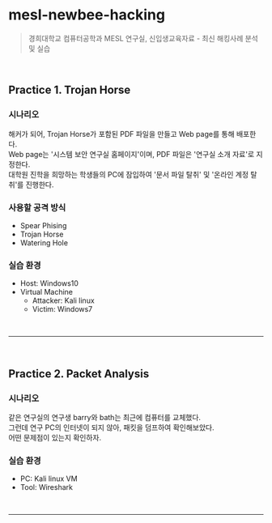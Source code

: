 # mesl-newbee-hacking

> 경희대학교 컴퓨터공학과 MESL 연구실, 신입생교육자료 - 최신 해킹사례 분석 및 실습  

</br>

## Practice 1. Trojan Horse  

### 시나리오  

해커가 되어, Trojan Horse가 포함된 PDF 파일을 만들고 Web page를 통해 배포한다.  
Web page는 '시스템 보안 연구실 홈페이지'이며, PDF 파일은 '연구실 소개 자료'로 지정한다.  
대학원 진학을 희망하는 학생들의 PC에 잠입하여 '문서 파일 탈취' 및 '온라인 계정 탈취'를 진행한다.  

### 사용할 공격 방식  

* Spear Phising  
* Trojan Horse  
* Watering Hole  

### 실습 환경  

* Host: Windows10
* Virtual Machine  
  * Attacker: Kali linux  
  * Victim: Windows7   


<br/>

***

<br/>

## Practice 2. Packet Analysis  

### 시나리오  

같은 연구실의 연구생 barry와 bath는 최근에 컴퓨터를 교체했다.  
그런데 연구  PC의 인터넷이 되지 않아, 패킷을 덤프하여 확인해보았다.  
어떤 문제점이 있는지 확인하자.  

### 실습 환경  

* PC: Kali linux VM  
* Tool: Wireshark  

<br/>

***  


